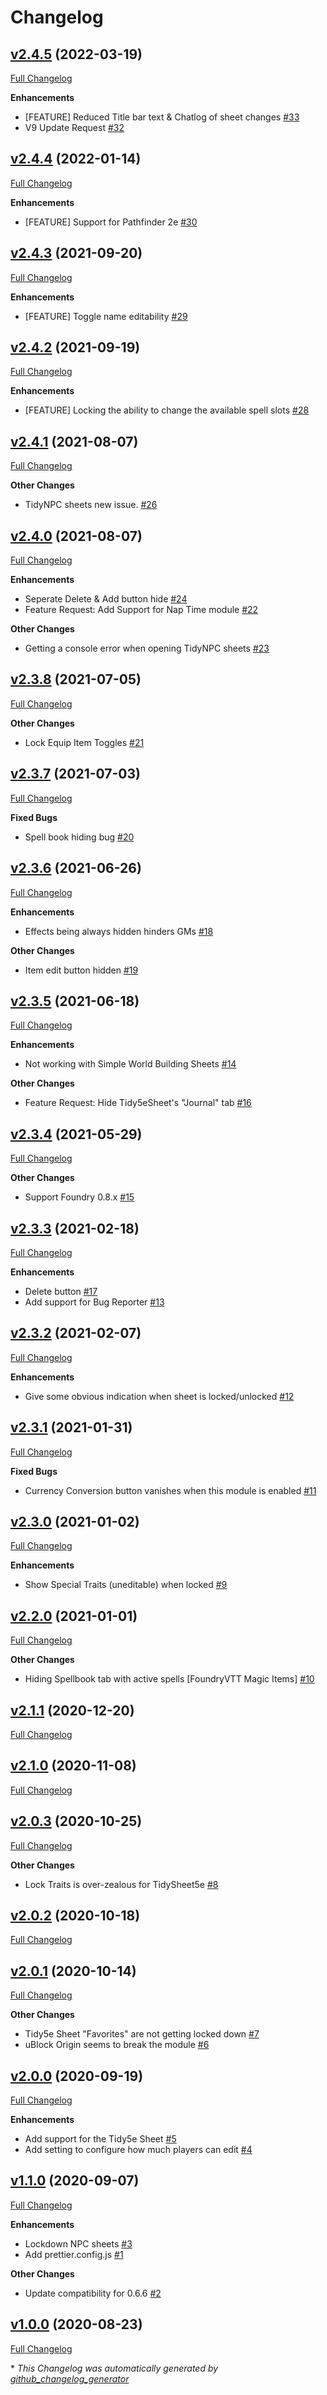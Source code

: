 # Changelog

## [v2.4.5](https://github.com/illandril/FoundryVTT-sheet5e-lockdown/tree/v2.4.5) (2022-03-19)

[Full Changelog](https://github.com/illandril/FoundryVTT-sheet5e-lockdown/compare/v2.4.4...v2.4.5)

**Enhancements**

- \[FEATURE\] Reduced Title bar text & Chatlog of sheet changes [\#33](https://github.com/illandril/FoundryVTT-sheet5e-lockdown/issues/33)
- V9 Update Request [\#32](https://github.com/illandril/FoundryVTT-sheet5e-lockdown/issues/32)

## [v2.4.4](https://github.com/illandril/FoundryVTT-sheet5e-lockdown/tree/v2.4.4) (2022-01-14)

[Full Changelog](https://github.com/illandril/FoundryVTT-sheet5e-lockdown/compare/v2.4.3...v2.4.4)

**Enhancements**

- \[FEATURE\] Support for Pathfinder 2e [\#30](https://github.com/illandril/FoundryVTT-sheet5e-lockdown/issues/30)

## [v2.4.3](https://github.com/illandril/FoundryVTT-sheet5e-lockdown/tree/v2.4.3) (2021-09-20)

[Full Changelog](https://github.com/illandril/FoundryVTT-sheet5e-lockdown/compare/v2.4.2...v2.4.3)

**Enhancements**

- \[FEATURE\] Toggle name editability [\#29](https://github.com/illandril/FoundryVTT-sheet5e-lockdown/issues/29)

## [v2.4.2](https://github.com/illandril/FoundryVTT-sheet5e-lockdown/tree/v2.4.2) (2021-09-19)

[Full Changelog](https://github.com/illandril/FoundryVTT-sheet5e-lockdown/compare/v2.4.1...v2.4.2)

**Enhancements**

- \[FEATURE\] Locking the ability to change the available spell slots [\#28](https://github.com/illandril/FoundryVTT-sheet5e-lockdown/issues/28)

## [v2.4.1](https://github.com/illandril/FoundryVTT-sheet5e-lockdown/tree/v2.4.1) (2021-08-07)

[Full Changelog](https://github.com/illandril/FoundryVTT-sheet5e-lockdown/compare/v2.4.0...v2.4.1)

**Other&nbsp;Changes**

- TidyNPC sheets new issue. [\#26](https://github.com/illandril/FoundryVTT-sheet5e-lockdown/issues/26)

## [v2.4.0](https://github.com/illandril/FoundryVTT-sheet5e-lockdown/tree/v2.4.0) (2021-08-07)

[Full Changelog](https://github.com/illandril/FoundryVTT-sheet5e-lockdown/compare/v2.3.8...v2.4.0)

**Enhancements**

- Seperate Delete & Add button hide [\#24](https://github.com/illandril/FoundryVTT-sheet5e-lockdown/issues/24)
- Feature Request: Add Support for Nap Time module [\#22](https://github.com/illandril/FoundryVTT-sheet5e-lockdown/issues/22)

**Other&nbsp;Changes**

- Getting a console error when opening TidyNPC sheets [\#23](https://github.com/illandril/FoundryVTT-sheet5e-lockdown/issues/23)

## [v2.3.8](https://github.com/illandril/FoundryVTT-sheet5e-lockdown/tree/v2.3.8) (2021-07-05)

[Full Changelog](https://github.com/illandril/FoundryVTT-sheet5e-lockdown/compare/v2.3.7...v2.3.8)

**Other&nbsp;Changes**

- Lock Equip Item Toggles [\#21](https://github.com/illandril/FoundryVTT-sheet5e-lockdown/issues/21)

## [v2.3.7](https://github.com/illandril/FoundryVTT-sheet5e-lockdown/tree/v2.3.7) (2021-07-03)

[Full Changelog](https://github.com/illandril/FoundryVTT-sheet5e-lockdown/compare/v2.3.6...v2.3.7)

**Fixed&nbsp;Bugs**

- Spell book hiding bug [\#20](https://github.com/illandril/FoundryVTT-sheet5e-lockdown/issues/20)

## [v2.3.6](https://github.com/illandril/FoundryVTT-sheet5e-lockdown/tree/v2.3.6) (2021-06-26)

[Full Changelog](https://github.com/illandril/FoundryVTT-sheet5e-lockdown/compare/v2.3.5...v2.3.6)

**Enhancements**

- Effects being always hidden hinders GMs [\#18](https://github.com/illandril/FoundryVTT-sheet5e-lockdown/issues/18)

**Other&nbsp;Changes**

- Item edit button hidden [\#19](https://github.com/illandril/FoundryVTT-sheet5e-lockdown/issues/19)

## [v2.3.5](https://github.com/illandril/FoundryVTT-sheet5e-lockdown/tree/v2.3.5) (2021-06-18)

[Full Changelog](https://github.com/illandril/FoundryVTT-sheet5e-lockdown/compare/v2.3.4...v2.3.5)

**Enhancements**

- Not working with Simple World Building Sheets [\#14](https://github.com/illandril/FoundryVTT-sheet5e-lockdown/issues/14)

**Other&nbsp;Changes**

- Feature Request: Hide Tidy5eSheet's "Journal" tab [\#16](https://github.com/illandril/FoundryVTT-sheet5e-lockdown/issues/16)

## [v2.3.4](https://github.com/illandril/FoundryVTT-sheet5e-lockdown/tree/v2.3.4) (2021-05-29)

[Full Changelog](https://github.com/illandril/FoundryVTT-sheet5e-lockdown/compare/v2.3.3...v2.3.4)

**Other&nbsp;Changes**

- Support Foundry 0.8.x [\#15](https://github.com/illandril/FoundryVTT-sheet5e-lockdown/issues/15)

## [v2.3.3](https://github.com/illandril/FoundryVTT-sheet5e-lockdown/tree/v2.3.3) (2021-02-18)

[Full Changelog](https://github.com/illandril/FoundryVTT-sheet5e-lockdown/compare/v2.3.2...v2.3.3)

**Enhancements**

- Delete button [\#17](https://github.com/illandril/FoundryVTT-sheet5e-lockdown/issues/17)
- Add support for Bug Reporter [\#13](https://github.com/illandril/FoundryVTT-sheet5e-lockdown/issues/13)

## [v2.3.2](https://github.com/illandril/FoundryVTT-sheet5e-lockdown/tree/v2.3.2) (2021-02-07)

[Full Changelog](https://github.com/illandril/FoundryVTT-sheet5e-lockdown/compare/v2.3.1...v2.3.2)

**Enhancements**

- Give some obvious indication when sheet is locked/unlocked [\#12](https://github.com/illandril/FoundryVTT-sheet5e-lockdown/issues/12)

## [v2.3.1](https://github.com/illandril/FoundryVTT-sheet5e-lockdown/tree/v2.3.1) (2021-01-31)

[Full Changelog](https://github.com/illandril/FoundryVTT-sheet5e-lockdown/compare/v2.3.0...v2.3.1)

**Fixed&nbsp;Bugs**

- Currency Conversion button vanishes when this module is enabled [\#11](https://github.com/illandril/FoundryVTT-sheet5e-lockdown/issues/11)

## [v2.3.0](https://github.com/illandril/FoundryVTT-sheet5e-lockdown/tree/v2.3.0) (2021-01-02)

[Full Changelog](https://github.com/illandril/FoundryVTT-sheet5e-lockdown/compare/v2.2.0...v2.3.0)

**Enhancements**

- Show Special Traits \(uneditable\) when locked [\#9](https://github.com/illandril/FoundryVTT-sheet5e-lockdown/issues/9)

## [v2.2.0](https://github.com/illandril/FoundryVTT-sheet5e-lockdown/tree/v2.2.0) (2021-01-01)

[Full Changelog](https://github.com/illandril/FoundryVTT-sheet5e-lockdown/compare/v2.1.1...v2.2.0)

**Other&nbsp;Changes**

- Hiding Spellbook tab with active spells \[FoundryVTT Magic Items\] [\#10](https://github.com/illandril/FoundryVTT-sheet5e-lockdown/issues/10)

## [v2.1.1](https://github.com/illandril/FoundryVTT-sheet5e-lockdown/tree/v2.1.1) (2020-12-20)

[Full Changelog](https://github.com/illandril/FoundryVTT-sheet5e-lockdown/compare/v2.1.0...v2.1.1)

## [v2.1.0](https://github.com/illandril/FoundryVTT-sheet5e-lockdown/tree/v2.1.0) (2020-11-08)

[Full Changelog](https://github.com/illandril/FoundryVTT-sheet5e-lockdown/compare/v2.0.3...v2.1.0)

## [v2.0.3](https://github.com/illandril/FoundryVTT-sheet5e-lockdown/tree/v2.0.3) (2020-10-25)

[Full Changelog](https://github.com/illandril/FoundryVTT-sheet5e-lockdown/compare/v2.0.2...v2.0.3)

**Other&nbsp;Changes**

- Lock Traits is over-zealous for TidySheet5e [\#8](https://github.com/illandril/FoundryVTT-sheet5e-lockdown/issues/8)

## [v2.0.2](https://github.com/illandril/FoundryVTT-sheet5e-lockdown/tree/v2.0.2) (2020-10-18)

[Full Changelog](https://github.com/illandril/FoundryVTT-sheet5e-lockdown/compare/v2.0.1...v2.0.2)

## [v2.0.1](https://github.com/illandril/FoundryVTT-sheet5e-lockdown/tree/v2.0.1) (2020-10-14)

[Full Changelog](https://github.com/illandril/FoundryVTT-sheet5e-lockdown/compare/v2.0.0...v2.0.1)

**Other&nbsp;Changes**

- Tidy5e Sheet "Favorites" are not getting locked down [\#7](https://github.com/illandril/FoundryVTT-sheet5e-lockdown/issues/7)
- uBlock Origin seems to break the module [\#6](https://github.com/illandril/FoundryVTT-sheet5e-lockdown/issues/6)

## [v2.0.0](https://github.com/illandril/FoundryVTT-sheet5e-lockdown/tree/v2.0.0) (2020-09-19)

[Full Changelog](https://github.com/illandril/FoundryVTT-sheet5e-lockdown/compare/v1.1.0...v2.0.0)

**Enhancements**

- Add support for the Tidy5e Sheet [\#5](https://github.com/illandril/FoundryVTT-sheet5e-lockdown/issues/5)
- Add setting to configure how much players can edit [\#4](https://github.com/illandril/FoundryVTT-sheet5e-lockdown/issues/4)

## [v1.1.0](https://github.com/illandril/FoundryVTT-sheet5e-lockdown/tree/v1.1.0) (2020-09-07)

[Full Changelog](https://github.com/illandril/FoundryVTT-sheet5e-lockdown/compare/v1.0.0...v1.1.0)

**Enhancements**

- Lockdown NPC sheets [\#3](https://github.com/illandril/FoundryVTT-sheet5e-lockdown/issues/3)
- Add prettier.config.js [\#1](https://github.com/illandril/FoundryVTT-sheet5e-lockdown/issues/1)

**Other&nbsp;Changes**

- Update compatibility for 0.6.6 [\#2](https://github.com/illandril/FoundryVTT-sheet5e-lockdown/issues/2)

## [v1.0.0](https://github.com/illandril/FoundryVTT-sheet5e-lockdown/tree/v1.0.0) (2020-08-23)

[Full Changelog](https://github.com/illandril/FoundryVTT-sheet5e-lockdown/compare/dbd54403f3b9c43280f4f6059dd46aa10ab73b14...v1.0.0)



\* *This Changelog was automatically generated by [github_changelog_generator](https://github.com/github-changelog-generator/github-changelog-generator)*
